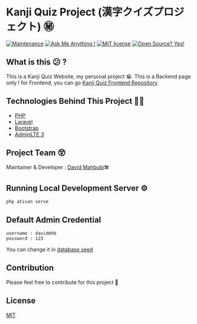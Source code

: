 # Kanji Quiz Project (漢字クイズプロジェクト) ㊙
[![Maintenance](https://img.shields.io/badge/Maintained%3F-yes-green.svg)](https://github.com/davidmahbubi/kanji_quiz_frontend/graphs/commit-activity)
[![Ask Me Anything !](https://img.shields.io/badge/Ask%20me-anything-1abc9c.svg)](https://github.com/davidmahbubi/kanji_quiz_frontend)
[![MIT license](https://img.shields.io/badge/License-MIT-blue.svg)](https://lbesson.mit-license.org/)
[![Open Source? Yes!](https://badgen.net/badge/Open%20Source%20%3F/Yes%21/blue?icon=github)](https://github.com/davidmahbubi/kanji_quiz_frontend)

## What is this 😕 ?

This is a Kanji Quiz Website, my personal project 😁. This is a Backend page only ! for Frontend, you can go [Kanji Quiz Frontend Repository](https://github.com/davidmahbubi/kanji_quiz_frontend)

## Technologies Behind This Project 👨‍💻
* [PHP](https://www.php.net/)
* [Laravel](https://laravel.com/)
* [Bootstrap](https://getbootstrap.com/)
* [AdminLTE 3](https://adminlte.io/)

## Project Team 😲
Maintainer & Developer : [David Mahbubi](https://mhbproject.com)🛠

## Running Local Development Server ⚙
```
php atisan serve
```

## Default Admin Credential
```
username : davidmhb
password : 123
```
You can change it in [database seed](https://github.com/davidmahbubi/kanji_quiz_backend/blob/master/database/seeds/AdminSeeder.php)

## Contribution 
Please feel free to contribute for this project 💖

## License
[MIT](https://www.mit.edu/~amini/LICENSE.md)
